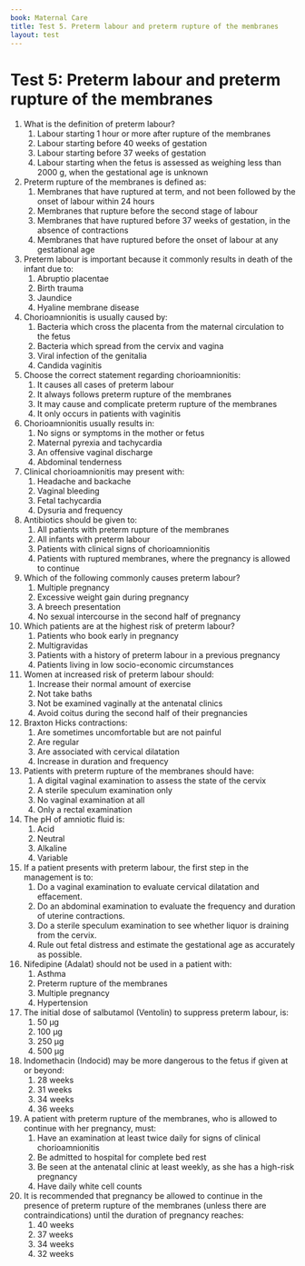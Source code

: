 ```yaml
---
book: Maternal Care
title: Test 5. Preterm labour and preterm rupture of the membranes
layout: test
---
```


# Test 5: Preterm labour and preterm rupture of the membranes

1.	What is the definition of preterm labour?
	1.	Labour starting 1 hour or more after rupture of the membranes
	1.	Labour starting before 40 weeks of gestation
	1.	Labour starting before 37 weeks of gestation
	1.	Labour starting when the fetus is assessed as weighing less than 2000 g, when the gestational age is unknown
2.	Preterm rupture of the membranes is defined as:
	1.	Membranes that have ruptured at term, and not been followed by the onset of labour within 24 hours
	1.	Membranes that rupture before the second stage of labour
	1.	Membranes that have ruptured before 37 weeks of gestation, in the absence of contractions
	1.	Membranes that have ruptured before the onset of labour at any gestational age
3.	Preterm labour is important because it commonly results in death of the infant due to:
	1.	Abruptio placentae
	1.	Birth trauma
	1.	Jaundice
	1.	Hyaline membrane disease
4.	Chorioamnionitis is usually caused by:
	1.	Bacteria which cross the placenta from the maternal circulation to the fetus
	1.	Bacteria which spread from the cervix and vagina
	1.	Viral infection of the genitalia
	1.	Candida vaginitis
5.	Choose the correct statement regarding chorioamnionitis:
	1.	It causes all cases of preterm labour
	1.	It always follows preterm rupture of the membranes
	1.	It may cause and complicate preterm rupture of the membranes
	1.	It only occurs in patients with vaginitis
6.	Chorioamnionitis usually results in:
	1.	No signs or symptoms in the mother or fetus
	1.	Maternal pyrexia and tachycardia
	1.	An offensive vaginal discharge
	1.	Abdominal tenderness
7.	Clinical chorioamnionitis may present with:
	1.	Headache and backache
	1.	Vaginal bleeding
	1.	Fetal tachycardia
	1.	Dysuria and frequency
8.	Antibiotics should be given to:
	1.	All patients with preterm rupture of the membranes
	1.	All infants with preterm labour
	1.	Patients with clinical signs of chorioamnionitis
	1.	Patients with ruptured membranes, where the pregnancy is allowed to continue
9.	Which of the following commonly causes preterm labour?
	1.	Multiple pregnancy
	1.	Excessive weight gain during pregnancy
	1.	A breech presentation
	1.	No sexual intercourse in the second half of pregnancy
10.	Which patients are at the highest risk of preterm labour?
	1.	Patients who book early in pregnancy
	1.	Multigravidas
	1.	Patients with a history of preterm labour in a previous pregnancy
	1.	Patients living in low socio-economic circumstances
11.	Women at increased risk of preterm labour should:
	1.	Increase their normal amount of exercise
	1.	Not take baths
	1.	Not be examined vaginally at the antenatal clinics
	1.	Avoid coitus during the second half of their pregnancies
12.	Braxton Hicks contractions:
	1.	Are sometimes uncomfortable but are not painful
	1.	Are regular
	1.	Are associated with cervical dilatation
	1.	Increase in duration and frequency
13.	Patients with preterm rupture of the membranes should have:
	1.	A digital vaginal examination to assess the state of the cervix
	1.	A sterile speculum examination only
	1.	No vaginal examination at all
	1.	Only a rectal examination
14.	The pH of amniotic fluid is:
	1.	Acid
	1.	Neutral
	1.	Alkaline
	1.	Variable
15.	If a patient presents with preterm labour, the first step in the management is to:
	1.	Do a vaginal examination to evaluate cervical dilatation and effacement.
	1.	Do an abdominal examination to evaluate the frequency and duration of uterine contractions.
	1.	Do a sterile speculum examination to see whether liquor is draining from the cervix.
	1.	Rule out fetal distress and estimate the gestational age as accurately as possible.
16.	Nifedipine (Adalat) should not be used in a patient with:
	1.	Asthma
	1.	Preterm rupture of the membranes
	1.	Multiple pregnancy
	1.	Hypertension
17.	The initial dose of salbutamol (Ventolin) to suppress preterm labour, is:
	1.	50 µg
	1.	100 µg
	1.	250 µg
	1.	500 µg
18.	Indomethacin (Indocid) may be more dangerous to the fetus if given at or beyond:
	1.	28 weeks
	1.	31 weeks
	1.	34 weeks
	1.	36 weeks
19.	A patient with preterm rupture of the membranes, who is allowed to continue with her pregnancy, must:
	1.	Have an examination at least twice daily for signs of clinical chorioamnionitis
	1.	Be admitted to hospital for complete bed rest
	1.	Be seen at the antenatal clinic at least weekly, as she has a high-risk pregnancy
	1.	Have daily white cell counts
20.	It is recommended that pregnancy be allowed to continue in the presence of preterm rupture of the membranes (unless there are contraindications) until the duration of pregnancy reaches:
	1.	40 weeks
	1.	37 weeks
	1.	34 weeks
	1.	32 weeks